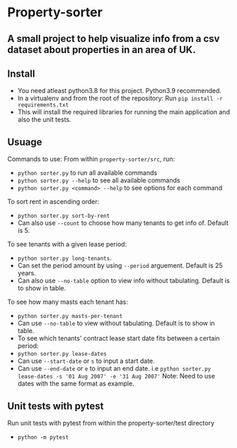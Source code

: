 # Property-sorter

## A small project to help visualize info from a csv dataset about properties in an area of UK.

## Install

- You need atleast python3.8 for this project. Python3.9 recommended.
- In a virtualenv and from the root of the repository:
  Run `pip install -r requirements.txt`
- This will install the required libraries for running the main application and also the unit tests.

## Usuage

Commands to use:
From within `property-sorter/src`, run:

- `python sorter.py` to run all available commands
- `python sorter.py --help` to see all available commands
- `python sorter.py <command> --help` to see options for each command

To sort rent in ascending order:

- `python sorter.py sort-by-rent`
- Can also use `--count` to choose how many tenants to get info of. Default is 5.

To see tenants with a given lease period:

- `python sorter.py long-tenants`.
- Can set the period amount by using `--period` arguement. Default is 25 years.
- Can also use `--no-table` option to view info without tabulating. Default is to show in table.

To see how many masts each tenant has:

- `python sorter.py masts-per-tenant`
- Can use `--no-table` to view without tabulating. Default is to show in table.
- To see which tenants' contract lease start date fits between a certain period:
- `python sorter.py lease-dates`
- Can use `--start-date` or `s` to input a start date.
- Can use `--end-date` or `e` to input an end date.
  i.e
  `python sorter.py lease-dates -s '01 Aug 2007' -e '31 Aug 2007'`
  Note: Need to use dates with the same format as example.

## Unit tests with pytest

Run unit tests with pytest from within the property-sorter/test directory

- `python -m pytest`
